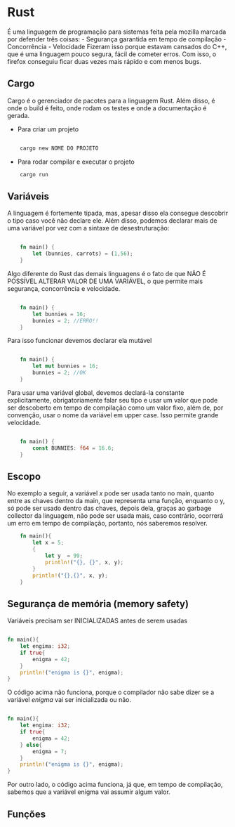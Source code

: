 # Rust

É uma linguagem de programação para sistemas feita pela mozilla marcada por defender três coisas:
    - Segurança garantida em tempo de compilação
    - Concorrência
    - Velocidade
Fizeram isso porque estavam cansados do C++, que é uma linguagem pouco segura, fácil de cometer erros. Com isso, o firefox conseguiu ficar duas vezes mais rápido e com menos bugs.

 ## Cargo

Cargo é o gerenciador de pacotes para a linguagem Rust. Além disso, é onde o build é feito, onde rodam os testes e onde a documentação é gerada.

 - Para criar um projeto
~~~~rust

    cargo new NOME DO PROJETO

~~~~

 - Para rodar compilar e executar o projeto

~~~rust
    cargo run
~~~

 ## Variáveis

A linguagem é fortemente tipada, mas, apesar disso ela consegue descobrir o tipo caso você não declare ele. Além disso, podemos declarar mais de uma variável por vez com a sintaxe de desestruturação:

~~~rust

    fn main() {
        let (bunnies, carrots) = (1,56);
    }
~~~

Algo diferente do Rust das demais linguagens é o fato de que NÃO É POSSÍVEL ALTERAR VALOR DE UMA VARIÁVEL, o que permite mais segurança, concorrência e velocidade.

~~~rust

    fn main() {
        let bunnies = 16;
        bunnies = 2; //ERRO!!
    }
~~~

Para isso funcionar devemos declarar ela mutável

~~~rust

    fn main() {
        let mut bunnies = 16;
        bunnies = 2; //OK
    }
~~~

Para usar uma variável global, devemos declará-la constante explicitamente, obrigatoriamente falar seu tipo e usar um valor que pode ser descoberto em tempo de compilação como um valor fixo, além de, por convenção, usar o nome da variável em upper case. Isso permite grande velocidade.

~~~rust

    fn main() {
        const BUNNIES: f64 = 16.6;
    }
~~~

## Escopo

No exemplo a seguir, a variável *x* pode ser usada tanto no main, quanto entre as chaves dentro da main, que representa uma função, enquanto o y, só pode ser usado dentro das chaves, depois dela, graças ao garbage collector da linguagem, não pode ser usada mais, caso contrário, ocorrerá um erro em tempo de compilação, portanto, nós saberemos resolver.

~~~rust
    fn main(){
        let x = 5;
        {
            let y  = 99;
            println!("{}, {}", x, y);
        }
        println!("{},{}", x, y);
    }
~~~

## Segurança de memória (memory safety)

Variáveis precisam ser INICIALIZADAS antes de serem usadas

~~~rust

fn main(){
    let engima: i32;
    if true{
        enigma = 42;
    }
    println!("enigma is {}", enigma);
}

~~~

O código acima não funciona, porque o compilador não sabe dizer se a variável *enigma* vai ser inicializada ou não.

~~~rust

fn main(){
    let engima: i32;
    if true{
        enigma = 42;
    } else{
        enigma = 7;
    }
    println!("enigma is {}", enigma);
}


~~~

Por outro lado, o código acima funciona, já que, em tempo de compilação, sabemos que a variável enigma vai assumir algum valor.

## Funções

